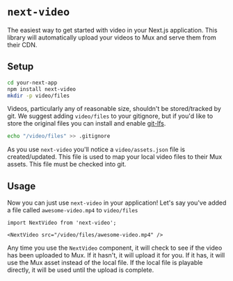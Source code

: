 # `next-video`

The easiest way to get started with video in your Next.js application. This library will automatically upload your videos to Mux and serve them from their CDN.

## Setup

```bash
cd your-next-app
npm install next-video
mkdir -p video/files
```

Videos, particularly any of reasonable size, shouldn't be stored/tracked by git. We suggest adding `video/files` to your gitignore, but if you'd like to store the original files you can install and enable [git-lfs](https://git-lfs.github.com/).

```bash
echo "/video/files" >> .gitignore
```

As you use `next-video` you'll notice a `video/assets.json` file is created/updated. This file is used to map your local video files to their Mux assets. This file must be checked into git.

## Usage

Now you can just use `next-video` in your application! Let's say you've added a file called `awesome-video.mp4` to `video/files`

```tsx
import NextVideo from 'next-video';

<NextVideo src="/video/files/awesome-video.mp4" />
```

Any time you use the `NextVideo` component, it will check to see if the video has been uploaded to Mux. If it hasn't, it will upload it for you. If it has, it will use the Mux asset instead of the local file. If the local file is playable directly, it will be used until the upload is complete.
